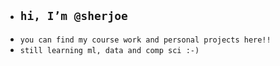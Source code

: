 - ## `hi, I’m @sherjoe`
- `you can find my course work and personal projects here!!`
- `still learning ml, data and comp sci
  :-)`
